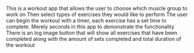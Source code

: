 This is a workout app that allows the user to choose which muscle group to work on
Then select types of exercises they would like to perform
The user can begin the workout with a timer, each exercise has a set time to complete. Merely seconds in this app to demonstrate the functionality
There is an log image button that will show all exercises that have been completed along with the amount of sets completed and total duration of the workout
